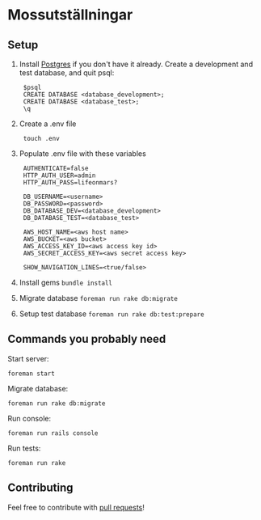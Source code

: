 # Mossutställningar

## Setup
1. Install [Postgres](http://postgresapp.com/) if you don't have it already.
Create a development and test database, and quit psql:

        $psql
        CREATE DATABASE <database_development>;
        CREATE DATABASE <database_test>;
        \q

2. Create a .env file

        touch .env

3. Populate .env file with these variables

        AUTHENTICATE=false
        HTTP_AUTH_USER=admin
        HTTP_AUTH_PASS=lifeonmars?

        DB_USERNAME=<username>
        DB_PASSWORD=<password>
        DB_DATABASE_DEV=<database_development>
        DB_DATABASE_TEST=<database_test>

        AWS_HOST_NAME=<aws host name>
        AWS_BUCKET=<aws bucket>
        AWS_ACCESS_KEY_ID=<aws access key id>
        AWS_SECRET_ACCESS_KEY=<aws secret access key>

        SHOW_NAVIGATION_LINES=<true/false>

4. Install gems `bundle install`
5. Migrate database `foreman run rake db:migrate`
6. Setup test database `foreman run rake db:test:prepare`

## Commands you probably need
Start server:

    foreman start

Migrate database:

    foreman run rake db:migrate

Run console:

    foreman run rails console

Run tests:

    foreman run rake

## Contributing
Feel free to contribute with [pull requests](https://help.github.com/articles/using-pull-requests)!
